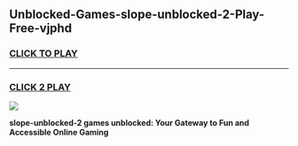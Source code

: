 
## Unblocked-Games-slope-unblocked-2-Play-Free-vjphd
<h3>
<a href="https://premium76.site?title=slope-unblocked-2&ref=18A1">CLICK TO PLAY</a></h3>
<hr>

<h3>
<a href="https://premium76.site?title=slope-unblocked-2&ref=18A1">CLICK 2 PLAY</a>
  
</h3>

<a href="https://premium76.site?title=slope-unblocked-2&ref=18A1"><img src="https://clearcache.store/games.png"></a>


**slope-unblocked-2 games unblocked: Your Gateway to Fun and Accessible Online Gaming**
